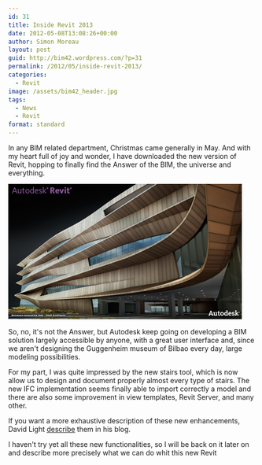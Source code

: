 ```yaml
---
id: 31
title: Inside Revit 2013
date: 2012-05-08T13:08:26+00:00
author: Simon Moreau
layout: post
guid: http://bim42.wordpress.com/?p=31
permalink: /2012/05/inside-revit-2013/
categories:
  - Revit
image: /assets/bim42_header.jpg
tags:
  - News
  - Revit
format: standard
---
```

In any BIM related department, Christmas came generally in May. And with my heart full of joy and wonder, I have downloaded the new version of Revit, hopping to finally find the Answer of the BIM, the universe and everything.

![Revit 2013](/assets/2012/05/20120508-151123.jpg)

So, no, it's not the Answer, but Autodesk keep going on developing a BIM solution largely accessible by anyone, with a great user interface and, since we aren't designing the Guggenheim museum of Bilbao every day, large modeling possibilities.

For my part, I was quite impressed by the new stairs tool, which is now allow us to design and document properly almost every type of stairs. The new IFC implementation seems finally able to import correctly a model and there are also some improvement in view templates, Revit Server, and many other.

If you want a more exhaustive description of these new enhancements, David Light [describe](http://autodesk-revit.blogspot.co.uk/2012/03/what-new-in-autodesk-revit-2013.html) them in his blog.

I haven't try yet all these new functionalities, so I will be back on it later on and describe more precisely what we can do whit this new Revit
